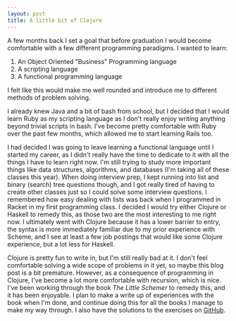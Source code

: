 ```yaml
---
layout: post
title: A little bit of Clojure
---
```


A few months back I set a goal that before graduation I would become comfortable with a few different programming paradigms. I wanted to learn:

1. An Object Oriented "Business" Programming language
2. A scripting language
3. A functional programming language

I felt like this would make me well rounded and introduce me to different methods of problem solving.

I already knew Java and a bit of bash from school, but I decided that I would learn Ruby as my scripting language as I don't really enjoy writing anything beyond trivial scripts in bash. I've become pretty comfortable with Ruby over the past few months, which allowed me to start learning Rails too.

I had decided I was going to leave learning a functional language until I started my career, as I didn't really have the time to dedicate to it with all the things I have to learn right now. I'm still trying to study more important things like data structures, algorithms, and databases (I'm taking all of these classes this year). When doing interview prep, I kept running into list and binary (search) tree questions though, and I got really tired of having to create other classes just so I could solve some interview questions. I remembered how easy dealing with lists was back when I programmed in Racket in my first programming class. I decided I would try either Clojure or Haskell to remedy this, as those two are the most interesting to me right now. I ultimately went with Clojure because it has a lower barrier to entry, the syntax is more immediately familiar due to my prior experience with Scheme, and I see at least a few job postings that would like some Clojure experience, but a lot less for Haskell.

Clojure is pretty fun to write in, but I'm still really bad at it. I don't feel comfortable solving a wide scope of problems in it yet, so maybe this blog post is a bit premature. However, as a consequence of programming in Clojure, I've become a lot more comfortable with recursion, which is nice. I've been working through the book _The Little Schemer_ to remedy this, and it has been enjoyable. I plan to make a write up of experiences with the book when I'm done, and continue doing this for all the books I manage to make my way through. I also have the solutions to the exercises on [GitHub](https://github.com/MichaelVessia/LittleSchemer).
